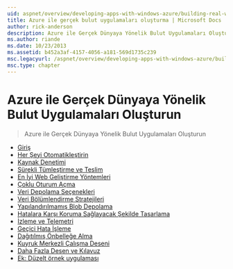 ```yaml
---
uid: aspnet/overview/developing-apps-with-windows-azure/building-real-world-cloud-apps-with-windows-azure/index
title: Azure ile gerçek bulut uygulamaları oluşturma | Microsoft Docs
author: rick-anderson
description: Azure ile Gerçek Dünyaya Yönelik Bulut Uygulamaları Oluşturun
ms.author: riande
ms.date: 10/23/2013
ms.assetid: b452a3af-4157-4056-a181-569d1735c239
msc.legacyurl: /aspnet/overview/developing-apps-with-windows-azure/building-real-world-cloud-apps-with-windows-azure
msc.type: chapter
---
```

<a name="building-real-world-cloud-apps-with-azure"></a>Azure ile Gerçek Dünyaya Yönelik Bulut Uygulamaları Oluşturun
====================
> Azure ile Gerçek Dünyaya Yönelik Bulut Uygulamaları Oluşturun


- [Giriş](introduction.md)
- [Her Şeyi Otomatikleştirin](automate-everything.md)
- [Kaynak Denetimi](source-control.md)
- [Sürekli Tümleştirme ve Teslim](continuous-integration-and-continuous-delivery.md)
- [En İyi Web Geliştirme Yöntemleri](web-development-best-practices.md)
- [Çoklu Oturum Açma](single-sign-on.md)
- [Veri Depolama Seçenekleri](data-storage-options.md)
- [Veri Bölümlendirme Stratejileri](data-partitioning-strategies.md)
- [Yapılandırılmamış Blob Depolama](unstructured-blob-storage.md)
- [Hatalara Karşı Koruma Sağlayacak Şekilde Tasarlama](design-to-survive-failures.md)
- [İzleme ve Telemetri](monitoring-and-telemetry.md)
- [Geçici Hata İşleme](transient-fault-handling.md)
- [Dağıtılmış Önbelleğe Alma](distributed-caching.md)
- [Kuyruk Merkezli Çalışma Deseni](queue-centric-work-pattern.md)
- [Daha Fazla Desen ve Kılavuz](more-patterns-and-guidance.md)
- [Ek: Düzelt örnek uygulaması](the-fix-it-sample-application.md)
